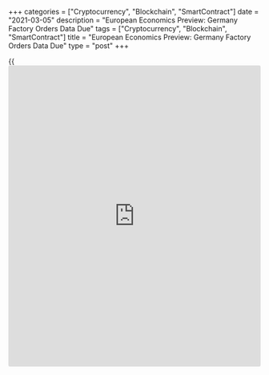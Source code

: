 +++
categories = ["Cryptocurrency", "Blockchain", "SmartContract"]
date = "2021-03-05"
description = "European Economics Preview: Germany Factory Orders Data Due"
tags = ["Cryptocurrency", "Blockchain", "SmartContract"]
title = "European Economics Preview: Germany Factory Orders Data Due"
type = "post"
+++

{{<iframe id="large-banner" src="https://www.bounty.group/#slide=25.0" width="100%" height="600" scrolling="no" style="border: 0px solid rgb(216, 221, 230); border-radius: 3px;">}}

Factory orders data from Germany is due on Friday, headlining a light
day for the European economic [news](https://www.letsplayfx.com/blog/forex-news-website/).  
  
At 2.00 am ET, Destatis is slated to issue Germany's factory orders data
for January. Economists forecast orders to grow 0.7 percent on month,
reversing a 1.9 percent fall in December.

In the meantime, unemployment data is due from Norway.

At 2.45 am ET, France's current account and foreign trade figures are
due for January.

At 3.00 am ET, industrial production from Hungary and revised GDP data
from Austria are due.

Half an hour later, UK Halifax house price data is due. Economists
forecast house prices to climb 0.3 percent on month in February,
reversing the 0.3 percent fall in January.

At 4.00 am ET, Italy's Istat releases retail sales figures for January.
Sales had increased 2.5 percent on month in December.

For comments and feedback [contact](https://www.playgroundfx.com/contact/): editorial@rtt[news](https://www.letsplayfx.com/blog/forex-news-website/).com

[Economic News][1]

 **What parts of the world are seeing the best (and worst) economic
performances lately? Click[here][2] to check out our [Econ Scorecard][2]
and find out! See up-to-the-moment [ranking](https://www.playgroundfx.com/blog/crypto-exchange-ranking/)s for the best and worst
performers in [GDP][3], [unemployment rate][4], [inflation][5] and much
more.**

   1. www.rtt[news](https://www.letsplayfx.com/blog/forex-news-website/).com/Content/EconomicNews.aspx
   2. www.rtt[news](https://www.letsplayfx.com/blog/forex-news-website/).com/economic-scorecard/world-rank/PPI/highest-performance.aspx
   3. www.rtt[news](https://www.letsplayfx.com/blog/forex-news-website/).com/economic-scorecard/world-rank/GDP/highest-performance.aspx
   4. www.rtt[news](https://www.letsplayfx.com/blog/forex-news-website/).com/economic-scorecard/world-rank/unemployment-rate/lowest-performance.aspx
   5. www.rtt[news](https://www.letsplayfx.com/blog/forex-news-website/).com/economic-scorecard/world-rank/CPI/highest-performance.aspx